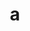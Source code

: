 ---
layout: cake
title:  a
type: cake
comic: cake_11.png
name: Meowcore
hovertext: heh heh
next: 12
prev: 10
---
